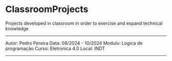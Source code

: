 # ClassroomProjects

Projects developed in classroom in order to exercise and expand technical knowledge

******************************************************************************

Autor: Pedro Pereira
Data: 08/2024 - 10/2024
Modulo: Logica de programação
Curso: Eletronica 4.0
Local: INDT

*******************************************************************************
